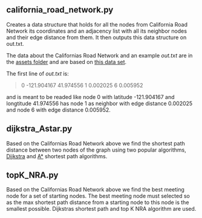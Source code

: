 ## california_road_network.py

Creates a data structure that holds for all the nodes from California Road Network its coordinates and an adjacency list with all its neighbor nodes and their edge distance from them. It then outputs this data structure on out.txt.

The data about the Californias Road Network and an example *out.txt* are in the [assets folder](https://github.com/kasselouris/Complex-Data-Management/tree/main/spatial_networks/assets) and are based on [this data set](http://www.cs.utah.edu/~lifeifei/SpatialDataset.htm).

The first line of *out.txt* is:
> 0 -121.904167 41.974556 1 0.002025 6 0.005952 

and is meant to be readed like node 0 with latitude -121.904167 and longtitude 41.974556 has node 1 as neighbor with edge distance 0.002025 and node 6 with edge distance 0.005952.

## dijkstra_Astar.py

Based on the Californias Road Network above we find the shortest path distance between two nodes of the graph using two popular algorithms, [Dijkstra](https://en.wikipedia.org/wiki/Dijkstra%27s_algorithm) and [A*](https://en.wikipedia.org/wiki/A*_search_algorithm) shortest path algorithms.

## topK_NRA.py

Based on the Californias Road Network above we find the best meeting node for a set of starting nodes. The best meeting node must selected so as the max shortest path distance from a starting node to this node is the smallest possible. Dijkstras shortest path and top K NRA algorithm are used. 
